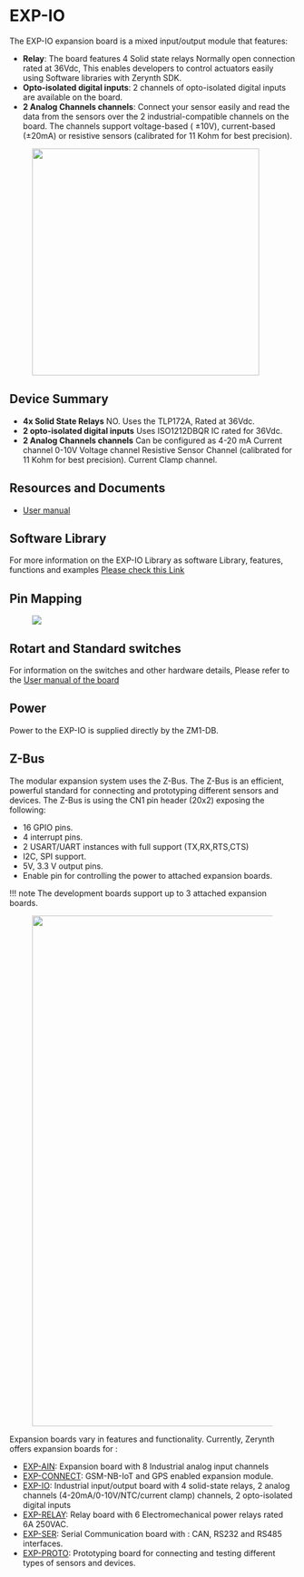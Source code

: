 # **EXP-IO**

The EXP-IO expansion board is a mixed input/output module that features:

* **Relay**: The board features 4 Solid state relays Normally open connection rated at 36Vdc, This enables developers to control actuators easily using Software libraries with Zerynth SDK.
* **Opto-isolated digital inputs**: 2 channels of opto-isolated digital inputs are available on the board.
* **2 Analog Channels channels**: Connect your sensor easily and read the data from the sensors over the 2 industrial-compatible channels on the board. The channels support voltage-based ( ±10V), current-based (±20mA) or resistive sensors (calibrated for 11 Kohm for best precision).

<figure>
  <a data-fancybox="gallery" href="../img/EXP-IO-front.png">
  <img src="../img/EXP-IO-front.png"width="400"/>
  </a>
</figure>

## **Device Summary**

* **4x Solid State Relays** NO.
    Uses the TLP172A, Rated at 36Vdc.
* **2 opto-isolated digital inputs**
    Uses ISO1212DBQR IC rated for 36Vdc.
* **2 Analog Channels channels** Can be configured as
    4-20 mA Current channel
    0-10V Voltage channel
    Resistive Sensor Channel (calibrated for 11 Kohm for best precision).
    Current Clamp channel.

## **Resources and Documents**

-   [User manual](https://www.zerynth.com/download/20119/)

## **Software Library**

For more information on the EXP-IO Library as software Library, features, functions and examples
[Please check this Link](/reference/libs/expansions/exp-io/)

## **Pin Mapping**

<figure>
  <a data-fancybox="gallery" href="../img/exp-io-pin.jpg">
  <img src="../img/exp-io-pin.jpg" />
  </a>
</figure>


## **Rotart and Standard switches**

For information on the switches and other hardware details, Please refer to the [User manual of the board](#resources-and-documents)

## **Power**

Power to the EXP-IO is supplied directly by the ZM1-DB.

## **Z-Bus**

The modular expansion system uses the Z-Bus. The Z-Bus is an efficient, powerful standard for connecting and prototyping different sensors and devices.
The Z-Bus is using the CN1 pin header (20x2) exposing the following:

* 16 GPIO pins.
* 4 interrupt pins.
* 2 USART/UART instances with full support (TX,RX,RTS,CTS)
* I2C, SPI support.
* 5V, 3.3 V output pins.
* Enable pin for controlling the power to attached expansion boards.

!!! note 
    The development boards support up to 3 attached expansion boards.


<figure>
  <a data-fancybox="gallery" href="../img/Boards.jpg">
  <img src="../img/Boards.jpg"width="900"/>
  </a>
</figure>

Expansion boards vary in features and functionality. Currently, Zerynth offers expansion boards for :

-   [EXP-AIN](EXP-AIN.md): Expansion board with 8 Industrial analog input channels
-   [EXP-CONNECT](EXP-CON.md): GSM-NB-IoT and GPS enabled expansion module.
-   [EXP-IO](EXP-IO.md): Industrial input/output board with 4 solid-state relays, 2 analog channels (4-20mA/0-10V/NTC/current clamp) channels, 2 opto-isolated digital inputs
-   [EXP-RELAY](EXP-RELAY.md): Relay board with 6 Electromechanical power relays rated 6A 250VAC.
-   [EXP-SER](EXP-SER.md): Serial Communication board with : CAN, RS232 and RS485  interfaces.
-   [EXP-PROTO](EXP-PROTO.md): Prototyping board for connecting and testing different types of sensors and devices.
